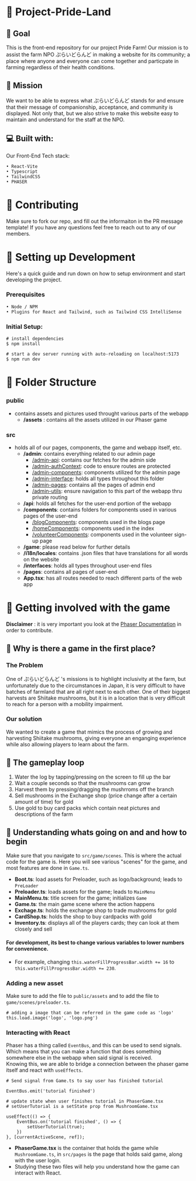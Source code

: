 # 🌻 Project-Pride-Land

## 🐐 Goal
This is the front-end repository for our project Pride Farm! Our mission is to assist the farm NPO ぷらいどらんど in making a website for its community;
a place where anyone and everyone can come together and particpate in farming regardless of their health conditions.

## 💬 Mission
We want to be able to express what ぷらいどらんど stands for and ensure that their message of companionship, acceptance, and community is displayed. Not only that, but we also strive to make this website easy to maintain and understand for the staff at the NPO.

## 💻 Built with:

Our Front-End Tech stack: <br>

```
• React-Vite
• Typescript
• TailwindCSS
• PHASER
``` 
# 👷 Contributing
Make sure to fork our repo, and fill out the informaiton in the PR message template! If you have any questions feel free to reach out to any of our members.

# 🔧 Setting up Development

Here's a quick guide and run down on how to setup environment and start developing the project.

### Prerequisites
```
• Node / NPM
• Plugins for React and Tailwind, such as Tailwind CSS IntelliSense
```

### Initial Setup:

```
# install dependencies
$ npm install

# start a dev server running with auto-reloading on localhost:5173 
$ npm run dev
```

# 📁 Folder Structure

### public
* contains assets and pictures used throught various parts of the webapp
    * **/assets** : contains all the assets utilized in our Phaser game
### src
* holds all of our pages, components, the game and webapp itself, etc.
    * **/admin**: contains everything related to our admin page
        * <ins>/admin-api</ins>: contains our fetches for the admin side
        * <ins>/admin-authContext</ins>: code to ensure routes are protected
        * <ins>/admin-components</ins>: components utilized for the admin page
        * <ins>/admin-interface</ins>: holds all types throughout this folder
        * <ins>/admin-pages</ins>: contains all the pages of admin end
        * <ins>/admin-utils</ins>: ensure navigation to this part of the webapp thru private routing
    * **/api**: holds all fetches for the user-end portion of the webapp
    * **/components**: contains folders for components used in various pages of the user-end
        * <ins>/blogComponents</ins>: components used in the blogs page
        * <ins>/homeComponents</ins>: components used in the index
        * <ins>/volunteerComponents</ins>: components used in the volunteer sign-up page
    * **/game**: please read below for further details
    * **/i18n/locales**: contains .json files that have translations for all words on the website
    * **/interfaces**: holds all types throughout user-end files
    * **/pages**: contains all pages of user-end
    * **App.tsx**: has all routes needed to reach different parts of the web app

# 👾 Getting involved with the game

**Disclaimer** : it is very important you look at the <a href="https://newdocs.phaser.io/docs/3.85.2">Phaser Documentation</a> in order to contribute.
## 🤔 Why is there a game in the first place?

### The Problem
One of ぷらいどらんど 's missions is to highlight inclusivity at the farm, but unfortunately due to the circumstances in Japan, it is very difficult
to have batches of farmland that are all right next to each other. One of their biggest harvests are Shiitake mushrooms, but it is in a location that is very difficult to reach for a person with a mobility impairment.

### Our solution
We wanted to create a game that mimics the process of growing and harvesting Shiitake mushrooms, giving everyone an enganging experience while also allowing players to learn about the farm.

## 🎲 The gameplay loop
1. Water the log by tapping/pressing on the screen to fill up the bar
2. Wait a couple seconds so that the mushrooms can grow
3. Harvest them by pressing/dragging the mushrroms off the branch
4. Sell mushrooms in the Exchange shop (price change after a certain amount of time) for gold
5. Use gold to buy card packs which contain neat pictures and descriptions of the farm

## 🍄 Understanding whats going on and and how to begin
Make sure that you navigate to ``src/game/scenes``. This is where the actual code for the game is. Here you will see various "scenes" for the game, and most features are done in ``Game.ts``.
* **Boot.ts**: load assets for Preloader, such as logo/background; leads to ``PreLoader``
* **Preloader.ts**: loads assets for the game; leads to ``MainMenu``
* **MainMenu.ts**: title screen for the game; initializes ``Game``
* **Game.ts**: the main game scene where the action happens
* **Exchage.ts**: holds the exchange shop to trade mushrooms for gold
* **CardShop.ts**: holds the shop to buy cardpacks with gold
* **Inventory.ts**: displays all of the players cards; they can look at them closely and sell

#### For development, its best to change various variables to lower numbers for convenience.
* For example, changing ``this.waterFillProgressBar.width += 16`` to ``this.waterFillProgressBar.width += 230``.

### Adding a new asset
Make sure to add the file to ``public/assets`` and to add the file to ``game/scenes/preloader.ts``.
```
# adding a image that can be referred in the game code as 'logo' 
this.load.image('logo', 'logo.png')
```

### Interacting with React
Phaser has a thing called ``EventBus``, and this can be used to send signals. Which means that you can make a function that does something somewhere else in the webapp when said signal is received. <br>
Knowing this, we are able to bridge a connection between the phaser game itself and react with ``useEffects``.

```
# Send signal from Game.ts to say user has finished tutorial

EventBus.emit('tutorial finished')

# update state when user finishes tutorial in PhaserGame.tsx
# setUserTutorial is a setState prop from MushroomGame.tsx

useEffect(() => {
    EventBus.on('tutorial finished', () => {
        setUserTutorial(true);
    })
}, [currentActiveScene, ref]);
```

* **PhaserGame.tsx** is the container that holds the game while ``MushroomGame.ts``, in ``src/pages`` is the page that holds said game, along with the user login. 
* Studying these two files will help you understand how the game can interact with React.